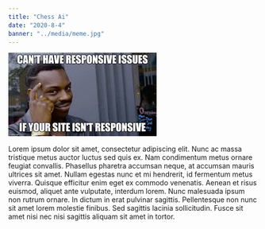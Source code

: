 ```yaml
---
title: "Chess Ai"
date: "2020-8-4"
banner: "../media/meme.jpg"
---
```


![image here](../media/meme.jpg)

Lorem ipsum dolor sit amet, consectetur adipiscing elit. Nunc ac massa tristique metus auctor luctus sed quis ex. Nam condimentum metus ornare feugiat convallis. Phasellus pharetra accumsan neque, at accumsan mauris ultrices sit amet. Nullam egestas nunc et mi hendrerit, id fermentum metus viverra. Quisque efficitur enim eget ex commodo venenatis. Aenean et risus euismod, aliquet ante vulputate, interdum lorem. Nunc malesuada ipsum non rutrum ornare. In dictum in erat pulvinar sagittis. Pellentesque non nunc sit amet lorem molestie finibus. Sed sagittis lacinia sollicitudin. Fusce sit amet nisi nec nisi sagittis aliquam sit amet in tortor. 